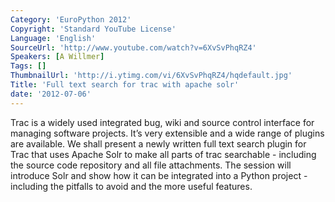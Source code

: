 ```yaml
---
Category: 'EuroPython 2012'
Copyright: 'Standard YouTube License'
Language: 'English'
SourceUrl: 'http://www.youtube.com/watch?v=6XvSvPhqRZ4'
Speakers: [A Willmer]
Tags: []
ThumbnailUrl: 'http://i.ytimg.com/vi/6XvSvPhqRZ4/hqdefault.jpg'
Title: 'Full text search for trac with apache solr'
date: '2012-07-06'
---
```

Trac is a widely used integrated bug, wiki and source control interface for
managing software projects. It’s very extensible and a wide range of plugins
are available. We shall present a newly written full text search plugin for
Trac that uses Apache Solr to make all parts of trac searchable - including
the source code repository and all file attachments. The session will
introduce Solr and show how it can be integrated into a Python project
-including the pitfalls to avoid and the more useful features.
